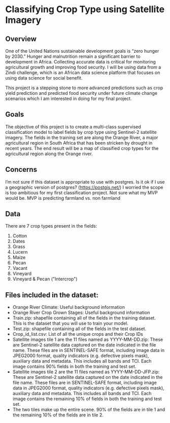 # Classifying Crop Type using Satellite Imagery

## Overview
One of the United Nations sustainable development goals is “zero hunger by 2030.” Hunger and malnutrition remain a significant barrier to development in Africa. Collecting accurate data is critical for monitoring agricultural growth and improving food security. I will be using data from a Zindi challenge, which is an African data science platform that focuses on using data science for social benefit. 

This project is a stepping stone to more advanced predictions such as crop yield prediction and predicted food security under future climate change scenarios which I am interested in doing for my final project. 

## Goals
The objective of this project is to create a multi-class supervised classification model to label fields by crop type using Sentinel-2 satellite imagery. The fields in the training set are along the Orange River, a major agricultural region in South Africa that has been stricken by drought in recent years. The end result will be a map of classified crop types for the agricultural region along the Orange river. 

## Concerns
I’m not sure if this dataset is appropriate to use with postgres. Is it ok if I use a geographic version of postgres? (https://postgis.net/)
I worried the scope is too ambitious for my first classification project. Not sure what my MVP would be. MVP is predicting farmland vs. non farmland

## Data
There are 7 crop types present in the fields:

1. Cotton
2. Dates
3. Grass
4. Lucern
5. Maize
6. Pecan
7. Vacant
8. Vineyard
9. Vineyard & Pecan ("Intercrop")

## Files included in the dataset:
- Orange River Climate: Useful background information
- Orange River Crop Grown Stages: Useful background information
- Train.zip: shapefile containing all of the fields in the training dataset. This is the dataset that you will use to train your model.
- Test.zip: shapefile containing all of the fields in the test dataset. 
- Crop_id_list.csv: List of all the unique crops and their Crop IDs
- Satellite images tile 1 are the 11 files named as YYYY-MM-DD.zip: These are Sentinel-2 satellite data captured on the date indicated in the file name. These files are in SENTINEL-SAFE format, including image data in JPEG2000 format, quality indicators (e.g. defective pixels mask), auxiliary data and metadata. This includes all bands and TCI. Each image contains 90% fields in both the training and test set.
- Satellite images tile 2 are the 11 files named as YYYY-MM-DD-JFP.zip: These are Sentinel-2 satellite data captured on the date indicated in the file name. These files are in SENTINEL-SAFE format, including image data in JPEG2000 format, quality indicators (e.g. defective pixels mask), auxiliary data and metadata. This includes all bands and TCI. Each image contains the remaining 10% of fields in both the training and test set.
- The two tiles make up the entire scene. 90% of the fields are in tile 1 and the remaining 10% of the fields are in tile 2.
